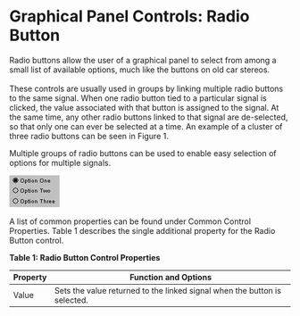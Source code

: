 # Graphical Panel Controls: Radio Button

Radio buttons allow the user of a graphical panel to select from among a small list of available options, much like the buttons on old car stereos.\
\
These controls are usually used in groups by linking multiple radio buttons to the same signal. When one radio button tied to a particular signal is clicked, the value associated with that button is assigned to the signal. At the same time, any other radio buttons linked to that signal are de-selected, so that only one can ever be selected at a time. An example of a cluster of three radio buttons can be seen in Figure 1.

Multiple groups of radio buttons can be used to enable easy selection of options for multiple signals.

![Figure 1: A set of three radio buttons linked to a signal. Selecting any option de-selects the others.](../../../../.gitbook/assets/gpctrlRadioButton.gif)

A list of common properties can be found under Common Control Properties. Table 1 describes the single additional property for the Radio Button control.

**Table 1: Radio Button Control Properties**

| Property | Function and Options                                                      |
| -------- | ------------------------------------------------------------------------- |
| Value    | Sets the value returned to the linked signal when the button is selected. |
